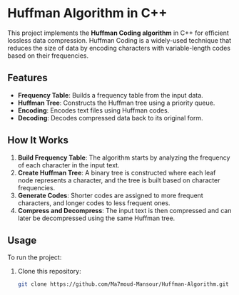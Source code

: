 # Huffman Algorithm in C++

This project implements the **Huffman Coding algorithm** in C++ for efficient lossless data compression. Huffman Coding is a widely-used technique that reduces the size of data by encoding characters with variable-length codes based on their frequencies.

## Features

- **Frequency Table**: Builds a frequency table from the input data.
- **Huffman Tree**: Constructs the Huffman tree using a priority queue.
- **Encoding**: Encodes text files using Huffman codes.
- **Decoding**: Decodes compressed data back to its original form.

## How It Works

1. **Build Frequency Table**: The algorithm starts by analyzing the frequency of each character in the input text.
2. **Create Huffman Tree**: A binary tree is constructed where each leaf node represents a character, and the tree is built based on character frequencies.
3. **Generate Codes**: Shorter codes are assigned to more frequent characters, and longer codes to less frequent ones.
4. **Compress and Decompress**: The input text is then compressed and can later be decompressed using the same Huffman tree.

## Usage

To run the project:

1. Clone this repository:
   ```bash
   git clone https://github.com/Ma7moud-Mansour/Huffman-Algorithm.git

